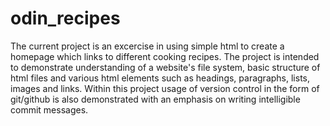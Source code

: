 # odin_recipes

The current project is an excercise in using simple html to create a homepage which links to different cooking recipes. The project is intended to demonstrate understanding of a website's file system, basic structure of html files and various html elements such as headings, paragraphs, lists, images and links. Within this project usage of version control in the form of git/github is also demonstrated with an emphasis on writing intelligible commit messages.